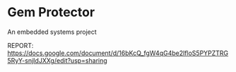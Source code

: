 # Gem Protector

An embedded systems project

REPORT: https://docs.google.com/document/d/16bKcQ_fgW4qG4be2lfloS5PYPZTRG5RyY-snjIdJXXg/edit?usp=sharing
